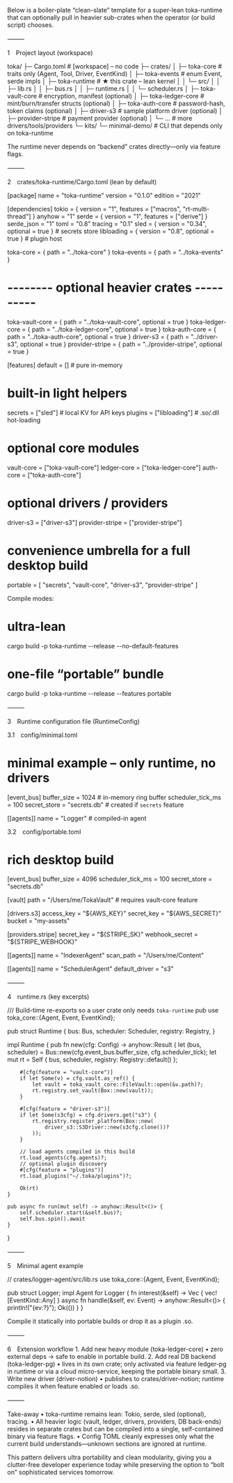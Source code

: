 Below is a boiler-plate “clean-slate” template for a super-lean toka-runtime that can optionally pull in heavier sub-crates when the operator (or build script) chooses.

⸻

1 Project layout (workspace)

toka/
├─ Cargo.toml             # [workspace] – no code
├─ crates/
│   ├─ toka-core          # traits only (Agent, Tool, Driver, EventKind)
│   ├─ toka-events        # enum Event, serde impls
│   ├─ toka-runtime       # ★ this crate – lean kernel
│   │   └─ src/
│   │       ├─ lib.rs
│   │       ├─ bus.rs
│   │       ├─ runtime.rs
│   │       └─ scheduler.rs
│   ├─ toka-vault-core    # encryption, manifest (optional)
│   ├─ toka-ledger-core   # mint/burn/transfer structs (optional)
│   ├─ toka-auth-core     # password-hash, token claims (optional)
│   ├─ driver-s3          # sample platform driver (optional)
│   ├─ provider-stripe    # payment provider (optional)
│   └─ ...                # more drivers/tools/providers
└─ kits/
    └─ minimal-demo/      # CLI that depends only on toka-runtime

The runtime never depends on “backend” crates directly—only via feature flags.

⸻

2 crates/toka-runtime/Cargo.toml (lean by default)

[package]
name = "toka-runtime"
version = "0.1.0"
edition = "2021"

[dependencies]
tokio        = { version = "1", features = ["macros", "rt-multi-thread"] }
anyhow       = "1"
serde        = { version = "1", features = ["derive"] }
serde_json   = "1"
toml         = "0.8"
tracing      = "0.1"
sled         = { version = "0.34", optional = true }      # secrets store
libloading   = { version = "0.8",  optional = true }      # plugin host

toka-core    = { path = "../toka-core" }
toka-events  = { path = "../toka-events" }

# -------- optional heavier crates ----------
toka-vault-core    = { path = "../toka-vault-core", optional = true }
toka-ledger-core   = { path = "../toka-ledger-core", optional = true }
toka-auth-core     = { path = "../toka-auth-core",  optional = true }
driver-s3          = { path = "../driver-s3",       optional = true }
provider-stripe    = { path = "../provider-stripe", optional = true }

[features]
default = []                      # pure in-memory

# built-in light helpers
secrets          = ["sled"]       # local KV for API keys
plugins          = ["libloading"] # .so/.dll hot-loading

# optional core modules
vault-core       = ["toka-vault-core"]
ledger-core      = ["toka-ledger-core"]
auth-core        = ["toka-auth-core"]

# optional drivers / providers
driver-s3        = ["driver-s3"]
provider-stripe  = ["provider-stripe"]

# convenience umbrella for a full desktop build
portable = [
  "secrets",
  "vault-core",
  "driver-s3",
  "provider-stripe"
]

Compile modes:

# ultra-lean
cargo build -p toka-runtime --release --no-default-features

# one-file “portable” bundle
cargo build -p toka-runtime --release --features portable


⸻

3 Runtime configuration file (RuntimeConfig)

3.1 config/minimal.toml

# minimal example – only runtime, no drivers
[event_bus]
buffer_size = 1024          # in-memory ring buffer
scheduler_tick_ms = 100
secret_store = "secrets.db" # created if `secrets` feature

[[agents]]
name = "Logger"             # compiled-in agent

3.2 config/portable.toml

# rich desktop build
[event_bus]
buffer_size = 4096
scheduler_tick_ms = 100
secret_store = "secrets.db"

[vault]
path = "/Users/me/TokaVault"   # requires vault-core feature

[drivers.s3]
access_key = "${AWS_KEY}"
secret_key = "${AWS_SECRET}"
bucket     = "my-assets"

[providers.stripe]
secret_key = "${STRIPE_SK}"
webhook_secret = "${STRIPE_WEBHOOK}"

[[agents]]
name = "IndexerAgent"
scan_path = "/Users/me/Content"

[[agents]]
name = "SchedulerAgent"
default_driver = "s3"


⸻

4 runtime.rs   (key excerpts)

/// Build-time re-exports so a user crate only needs `toka-runtime`
pub use toka_core::{Agent, Event, EventKind};

pub struct Runtime {
    bus: Bus,
    scheduler: Scheduler,
    registry: Registry,
}

impl Runtime {
    pub fn new(cfg: Config) -> anyhow::Result<Self> {
        let (bus, scheduler) = Bus::new(cfg.event_bus.buffer_size, cfg.scheduler_tick);
        let mut rt = Self { bus, scheduler, registry: Registry::default() };

        #[cfg(feature = "vault-core")]
        if let Some(v) = cfg.vault.as_ref() {
            let vault = toka_vault_core::FileVault::open(&v.path)?;
            rt.registry.set_vault(Box::new(vault));
        }

        #[cfg(feature = "driver-s3")]
        if let Some(s3cfg) = cfg.drivers.get("s3") {
            rt.registry.register_platform(Box::new(
                driver_s3::S3Driver::new(s3cfg.clone())?
            ));
        }

        // load agents compiled in this build
        rt.load_agents(cfg.agents)?;
        // optional plugin discovery
        #[cfg(feature = "plugins")]
        rt.load_plugins("~/.toka/plugins")?;

        Ok(rt)
    }

    pub async fn run(mut self) -> anyhow::Result<()> {
        self.scheduler.start(&self.bus)?;
        self.bus.spin().await
    }
}


⸻

5 Minimal agent example

// crates/logger-agent/src/lib.rs
use toka_core::{Agent, Event, EventKind};

pub struct Logger;
impl Agent for Logger {
    fn interest(&self) -> Vec<EventKind> { vec![EventKind::Any] }
    async fn handle(&self, ev: Event) -> anyhow::Result<()> {
        println!("{ev:?}");
        Ok(())
    }
}

Compile it statically into portable builds or drop it as a plugin .so.

⸻

6 Extension workflow
	1.	Add new heavy module (toka-ledger-core)
	•	zero external deps → safe to enable in portable build.
	2.	Add real DB backend (toka-ledger-pg)
	•	lives in its own crate; only activated via feature ledger-pg in runtime or via a cloud micro-service, keeping the portable binary small.
	3.	Write new driver (driver-notion)
	•	publishes to crates/driver-notion; runtime compiles it when feature enabled or loads .so.

⸻

Take-away
	•	toka-runtime remains lean: Tokio, serde, sled (optional), tracing.
	•	All heavier logic (vault, ledger, drivers, providers, DB back-ends) resides in separate crates but can be compiled into a single, self-contained binary via feature flags.
	•	Config TOML cleanly expresses only what the current build understands—unknown sections are ignored at runtime.

This pattern delivers ultra portability and clean modularity, giving you a clutter-free developer experience today while preserving the option to “bolt on” sophisticated services tomorrow.